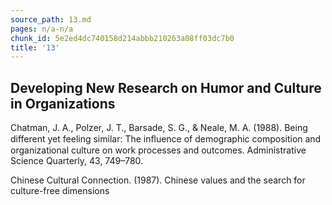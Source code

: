 ```yaml
---
source_path: 13.md
pages: n/a-n/a
chunk_id: 5e2ed4dc740158d214abbb210263a08ff03dc7b0
title: '13'
---
```

## Developing New Research on Humor and Culture in Organizations

Chatman, J. A., Polzer, J. T., Barsade, S. G., & Neale, M. A. (1988). Being different yet feeling similar: The inﬂuence of demographic composition and organizational culture on work processes and outcomes. Administrative Science Quarterly, 43, 749–780.

Chinese Cultural Connection. (1987). Chinese values and the search for culture-free dimensions
